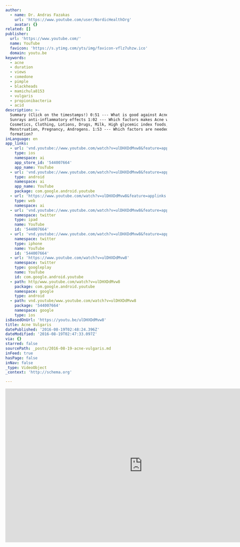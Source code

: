 ```yaml
---
author:
  - name: Dr. Andras Fazakas
    url: 'https://www.youtube.com/user/NordicHealthOrg'
    avatar: {}
related: []
publisher:
  url: 'https://www.youtube.com/'
  name: YouTube
  favicon: 'https://s.ytimg.com/yts/img/favicon-vflz7uhzw.ico'
  domain: youtu.be
keywords:
  - acne
  - duration
  - views
  - comedone
  - pimple
  - blackheads
  - mamichula8153
  - vulgaris
  - propionibacteria
  - acid
description: >-
  Summary (Click on the timestamps!) 0:51 --- What is good against Acne? ---
  Sunrays anti-inflammatory effects 1:02 --- Which factors makes Acne worse? ---
  Cosmetics, Clothing, Lotions, Drugs, Milk, High glycemic index foods,
  Menstruation, Pregnancy, Androgens. 1:53 --- Which factors are needed for Acne
  formation?
inLanguage: en
app_links:
  - url: 'vnd.youtube://www.youtube.com/watch?v=ulDHXDdMvw8&feature=applinks'
    type: ios
    namespace: ai
    app_store_id: '544007664'
    app_name: YouTube
  - url: 'vnd.youtube://www.youtube.com/watch?v=ulDHXDdMvw8&feature=applinks'
    type: android
    namespace: ai
    app_name: YouTube
    package: com.google.android.youtube
  - url: 'https://www.youtube.com/watch?v=ulDHXDdMvw8&feature=applinks'
    type: web
    namespace: ai
  - url: 'vnd.youtube://www.youtube.com/watch?v=ulDHXDdMvw8&feature=applinks'
    namespace: twitter
    type: ipad
    name: YouTube
    id: '544007664'
  - url: 'vnd.youtube://www.youtube.com/watch?v=ulDHXDdMvw8&feature=applinks'
    namespace: twitter
    type: iphone
    name: YouTube
    id: '544007664'
  - url: 'https://www.youtube.com/watch?v=ulDHXDdMvw8'
    namespace: twitter
    type: googleplay
    name: YouTube
    id: com.google.android.youtube
  - path: http/www.youtube.com/watch?v=ulDHXDdMvw8
    package: com.google.android.youtube
    namespace: google
    type: android
  - path: vnd.youtube/www.youtube.com/watch?v=ulDHXDdMvw8
    package: '544007664'
    namespace: google
    type: ios
isBasedOnUrl: 'https://youtu.be/ulDHXDdMvw8'
title: Acne Vulgaris
datePublished: '2016-08-19T02:48:24.396Z'
dateModified: '2016-08-19T02:47:33.097Z'
via: {}
starred: false
sourcePath: _posts/2016-08-19-acne-vulgaris.md
inFeed: true
hasPage: false
inNav: false
_type: VideoObject
_context: 'http://schema.org'

---
```

<iframe src="https://cdn.embedly.com/widgets/media.html?src=https%3A%2F%2Fwww.youtube.com%2Fembed%2FulDHXDdMvw8%3Ffeature%3Doembed&amp;url=http%3A%2F%2Fwww.youtube.com%2Fwatch%3Fv%3DulDHXDdMvw8&amp;image=https%3A%2F%2Fi.ytimg.com%2Fvi%2FulDHXDdMvw8%2Fhqdefault.jpg&amp;key=b7d04c9b404c499eba89ee7072e1c4f7&amp;type=text%2Fhtml&amp;schema=youtube" width="854" height="480" scrolling="no" frameborder="0" allowfullscreen="" style=""></iframe>